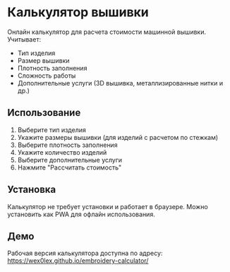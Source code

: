 # Калькулятор вышивки

Онлайн калькулятор для расчета стоимости машинной вышивки. Учитывает:
- Тип изделия
- Размер вышивки
- Плотность заполнения
- Сложность работы
- Дополнительные услуги (3D вышивка, металлизированные нитки и др.)

## Использование

1. Выберите тип изделия
2. Укажите размеры вышивки (для изделий с расчетом по стежкам)
3. Выберите плотность заполнения
4. Укажите количество изделий
5. Выберите дополнительные услуги
6. Нажмите "Рассчитать стоимость"

## Установка

Калькулятор не требует установки и работает в браузере. Можно установить как PWA для офлайн использования.

## Демо

Рабочая версия калькулятора доступна по адресу: https://wex0lex.github.io/embroidery-calculator/
